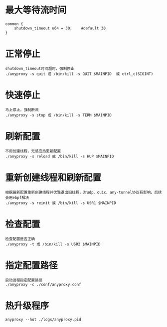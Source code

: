 # 最大等待流时间
```
common {
    shutdown_timeout u64 = 30;    #default 30
}
```

# 正常停止
```
shutdown_timeout时间超时，强制停止
./anyproxy -s quit 或 /bin/kill -s QUIT $MAINPID  或 ctrl_c(SIGINT)   
```

# 快速停止
```
马上停止，强制断流
./anyproxy -s stop 或 /bin/kill -s TERM $MAINPID  
```

# 刷新配置
```
不用创建线程，无感应热更新配置  
./anyproxy -s reload 或 /bin/kill -s HUP $MAINPID  
```

# 重新创建线程和刷新配置
```
根据最新配置重新创建线程并优雅退出旧线程，对udp、quic、any-tunnel协议有影响，后续会用ebpf解决  
./anyproxy -s reinit 或 /bin/kill -s USR1 $MAINPID  
```

# 检查配置
```
检查配置是否正确
./anyproxy -t 或 /bin/kill -s USR2 $MAINPID  
```

# 指定配置路径
```
启动进程指定配置路径  
./anyproxy -c ./conf/anyproxy.conf  
```

# 热升级程序
```
anyproxy --hot ./logs/anyproxy.pid
```
